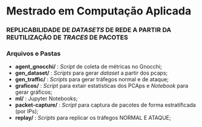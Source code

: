 
# Mestrado em Computação Aplicada  
### REPLICABILIDADE DE _DATASETS_ DE REDE A PARTIR DA REUTILIZAÇÃO DE _TRACES_ DE PACOTES

### Arquivos e Pastas

- **agent_gnocchi/** : _Script_ de coleta de métricas no Gnocchi;
- **gen_dataset/** : _Scripts_ para gerar _dataset_ a partir dos pcaps;
- **gen_traffic/** : _Scripts_ para gerar tráfegos normal e de ataque;
- **graficos/** : _Script_ para extair estatísticas dos PCAps e _Notebook_ para gerar gráficos;
- **ml/** : Jupyter Notebooks;
- **packet-capture/** : _Script_ para captura de pacotes de forma estratificada (por IPs);
- **replay/** : _Scripts_ para replicar os tráfegos NORMAL E ATAQUE;
